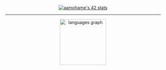 <div align="center">
  <a href="https://github.com/oakoudad/badge42"><img src="https://badge.mediaplus.ma/darkblue/aamohame" alt="aamohame's 42 stats" /></a>
</div>

---

<div align="center">
  <img src="https://github-readme-stats.vercel.app/api/top-langs?username=aamohmd&locale=en&hide_title=true&layout=compact&card_width=320&langs_count=5&theme=dracula&hide_border=true&order=2" height="150" alt="languages graph"  />
</div>
